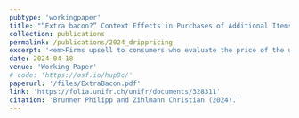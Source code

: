 ```yaml
---
pubtype: 'workingpaper'
title: "“Extra bacon?” Context Effects in Purchases of Additional Items"
collection: publications
permalink: /publications/2024_drippricing
excerpt: '<em>Firms upsell to consumers who evaluate the price of the upgrade relative to the price of the previously purchased base good, potentially jeopardizing welfare in the economy.</em>'
date: 2024-04-18
venue: 'Working Paper'
# code: 'https://osf.io/hup9c/'
paperurl: '/files/ExtraBacon.pdf'
link: 'https://folia.unifr.ch/unifr/documents/328311'
citation: 'Brunner Philipp and Zihlmann Christian (2024).'
---
```

